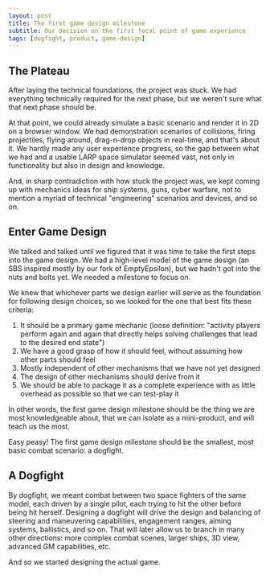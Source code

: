 ```yaml
---
layout: post
title: The first game design milestone
subtitle: Our decision on the first focal point of game experience
tags: [dogfight, product, game-design]
---
```


## The Plateau
After laying the technical foundations, the project was stuck. We had everything technically required for the next phase, but we weren't sure what that next phase should be. 

At that point, we could already simulate a basic scenario and render it in 2D on a browser window. We had demonstration scenarios of collisions, firing projectiles, flying around, drag-n-drop objects in real-time, and that's about it. We hardly made any user experience progress, so the gap between what we had and a usable LARP space simulator seemed vast, not only in functionality but also in design and knowledge. 

And, in sharp contradiction with how stuck the project was, we kept coming up with mechanics ideas for ship systems, guns, cyber warfare, not to mention a myriad of technical "engineering" scenarios and devices, and so on.

## Enter Game Design
We talked and talked until we figured that it was time to take the first steps into the game design. We had a high-level model of the game design (an SBS inspired mostly by our fork of EmptyEpsilon), but we hadn't got into the nuts and bolts yet. We needed a milestone to focus on.

We knew that whichever parts we design earlier will serve as the foundation for following design choices, so we looked for the one that best fits these criteria:

1. It should be a primary game mechanic (loose definition: "activity players perform again and again that directly helps solving challenges that lead to the desired end state")
2. We have a good grasp of how it should feel, without assuming how other parts should feel
3. Mostly independent of other mechanisms that we have not yet designed
4. The design of other mechanisms should derive from it 
5. We should be able to package it as a complete experience with as little overhead as possible so that we can test-play it

In other words, the first game design milestone should be the thing we are most knowledgeable about, that we can isolate as a mini-product, and will teach us the most.

Easy peasy! The first game design milestone should be the smallest, most basic combat scenario: a dogfight.

## A Dogfight
By dogfight, we meant combat between two space fighters of the same model, each driven by a single pilot, each trying to hit the other before being hit herself. 
Designing a dogfight will drive the design and balancing of steering and maneuvering capabilities, engagement ranges, aiming systems, ballistics, and so on. That will later allow us to branch in many other directions: more complex combat scenes, larger ships, 3D view, advanced GM capabilities, etc.

And so we started designing the actual game.